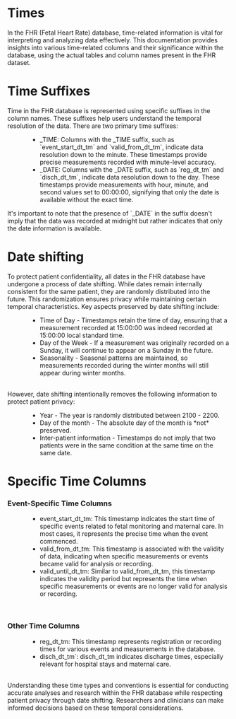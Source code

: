 <h1><b>Times</b></h1>

In the FHR (Fetal Heart Rate) database, time-related information is vital for interpreting and analyzing data effectively. This documentation provides insights into various time-related columns and their significance within the database, using the actual tables and column names present in the FHR dataset.

# Time Suffixes

Time in the FHR database is represented using specific suffixes in the column names. These suffixes help users understand the temporal resolution of the data. There are two primary time suffixes:
<ul style="list-style-type:disc;margin-left:50px;">
<li>_TIME: Columns with the _TIME suffix, such as `event_start_dt_tm` and `valid_from_dt_tm`, indicate data resolution down to the minute. These timestamps provide precise measurements recorded with minute-level accuracy.</li>
<li>_DATE: Columns with the _DATE suffix, such as `reg_dt_tm` and `disch_dt_tm`, indicate data resolution down to the day. These timestamps provide measurements with hour, minute, and second values set to 00:00:00, signifying that only the date is available without the exact time.</li>
</ul>
It's important to note that the presence of `_DATE` in the suffix doesn't imply that the data was recorded at midnight but rather indicates that only the date information is available.

# Date shifting

To protect patient confidentiality, all dates in the FHR database have undergone a process of date shifting. While dates remain internally consistent for the same patient, they are randomly distributed into the future. This randomization ensures privacy while maintaining certain temporal characteristics.
Key aspects preserved by date shifting include:

<ul style="list-style-type:disc;margin-left:50px;">
<li>Time of Day - Timestamps retain the time of day, ensuring that a measurement recorded at 15:00:00 was indeed recorded at 15:00:00 local standard time.</li>
<li>Day of the Week - If a measurement was originally recorded on a Sunday, it will continue to appear on a Sunday in the future.</li>
<li>Seasonality - Seasonal patterns are maintained, so measurements recorded during the winter months will still appear during winter months.</li>
</ul>
<br/>
However, date shifting intentionally removes the following information to protect patient privacy:
<ul style="list-style-type:disc;margin-left:50px;">
<li>Year - The year is randomly distributed between 2100 - 2200.</li>
<li>Day of the month - The absolute day of the month is *not* preserved.</li>
<li>Inter-patient information - Timestamps do not imply that two patients were in the same condition at the same time on the same date.</li>
</ul>

# Specific Time Columns

### Event-Specific Time Columns
<ul style="list-style-type:disc;margin-left:50px;">
<li>event_start_dt_tm: This timestamp indicates the start time of specific events related to fetal monitoring and maternal care. In most cases, it represents the precise time when the event commenced.</li>
<li>valid_from_dt_tm: This timestamp is associated with the validity of data, indicating when specific measurements or events became valid for analysis or recording.</li>
<li>valid_until_dt_tm: Similar to valid_from_dt_tm, this timestamp indicates the validity period but represents the time when specific measurements or events are no longer valid for analysis or recording.</li>
</ul>
<br/>

### Other Time Columns
<ul style="list-style-type:disc;margin-left:50px;">
<li>reg_dt_tm: This timestamp represents registration or recording times for various events and measurements in the database.</li>
<li>disch_dt_tm`: disch_dt_tm indicates discharge times, especially relevant for hospital stays and maternal care.</li>
</ul>
<br/>
Understanding these time types and conventions is essential for conducting accurate analyses and research within the FHR database while respecting patient privacy through date shifting. Researchers and clinicians can make informed decisions based on these temporal considerations.

